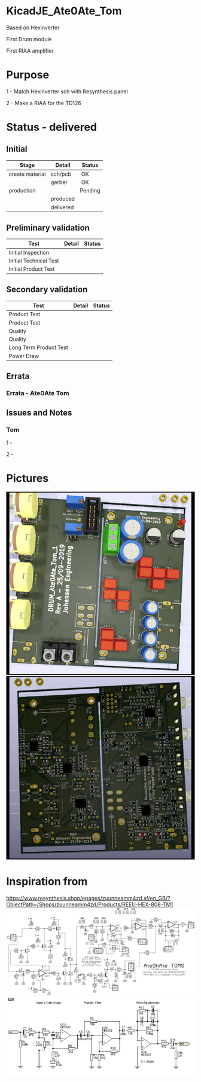 # KicadJE_Ate0Ate_Tom
Based on Hexinverter

First Drum module

First RIAA amplifier

# Purpose
1 - Match Hexinverter sch with Resynthesis panel

2 - Make a RIAA for the TD126
# Status - delivered
## Initial 
| Stage  | Detail | Status |
| ------------- | ------------- | ------------- |
| create material  | sch/pcb | OK  |
| | gerber | OK |
| production  |   | Pending |
|  | produced |  |
|  | delivered |  |

## Preliminary validation
| Test  | Detail | Status |
| ------------- | ------------- | ------------- |
| Initial Inspection | |  |
| Initial Technical Test |  | |
| Initial Product Test |  | |

## Secondary validation
| Test  | Detail | Status |
| ------------- | ------------- |------------- |
| Product Test |  | |
| Product Test |  |  |
| Quality | | |
| Quality |  |  |
| Long Term Product Test |  |  |
| Power Draw |  | 

## Errata
### Errata - Ate0Ate Tom

## Issues and Notes
### Tom
1 -

2 - 

# Pictures
![](KicadJE_AteOhAte/KicadJE_AteOhAte_Top2.png)
![](KicadJE_AteOhAte/KicadJE_AteOhAte_Bottom1.png)

# Inspiration from 
https://www.resynthesis.shop/epages/zuunneamm4zd.sf/en_GB/?ObjectPath=/Shops/zuunneamm4zd/Products/REEU-HEX-808-TM1
![](AteOhAte_TOMS_schematic_v1.png)
![](KicadJE_AteOhAte/RIAA.gif)
